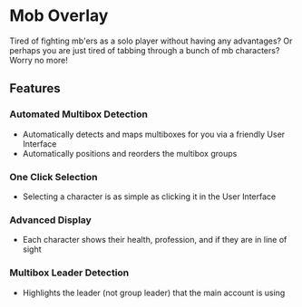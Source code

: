 # Mob Overlay

Tired of fighting mb'ers as a solo player without having any advantages? Or perhaps you are just tired of tabbing through a bunch of mb characters? Worry no more!

## Features

### Automated Multibox Detection
- Automatically detects and maps multiboxes for you via a friendly User Interface
- Automatically positions and reorders the multibox groups

### One Click Selection
- Selecting a character is as simple as clicking it in the User Interface

### Advanced Display
- Each character shows their health, profession, and if they are in line of sight

### Multibox Leader Detection
- Highlights the leader (not group leader) that the main account is using